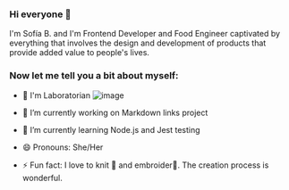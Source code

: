 ### Hi everyone 👋

I'm Sofía B. and I'm Frontend Developer and Food Engineer captivated by everything that involves the design and development of products that provide added
value to people's lives. 

### Now let me tell you a bit about myself:
- 🧠 I'm Laboratorian ![image](https://user-images.githubusercontent.com/81938344/200427255-abdaa843-aab6-433b-96d8-5d61fd478f39.png)

- 🔭 I’m currently working on Markdown links project
- 🌱 I’m currently learning Node.js and Jest testing
- 😄 Pronouns: She/Her
- ⚡ Fun fact: I love to knit 🧶 and embroider🧵. The creation process is wonderful.  



<!--
**Sofia0422/Sofia0422** is a ✨ _special_ ✨ repository because its `README.md` (this file) appears on your GitHub profile.

Here are some ideas to get you started:

- 👯 I’m looking to collaborate on ...
- 🤔 I’m looking for help with ...
- 💬 Ask me about ...
- 📫 How to reach me: ...


-->
